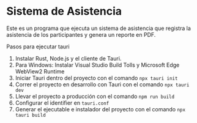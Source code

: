 # Sistema de Asistencia

Este es un programa que ejecuta un sistema de asistencia que registra la asistencia de los participantes y genera un reporte en PDF.

Pasos para ejecutar tauri
1. Instalar Rust, Node.js y el cliente de Tauri.
2. Para Windows: Instalar Visual Studio Build Tolls y Microsoft Edge WebView2 Runtime
3. Iniciar Tauri dentro del proyecto con el comando `npx tauri init`
4. Correr el proyecto en desarrollo con Tauri con el comando `npx tauri dev`
5. Llevar el proyecto a producción con el comando `npm run build`
6. Configurar el identifier en `tauri.conf`
7. Generar el ejecutable e instalador del proyecto con el comando `npx tauri build`